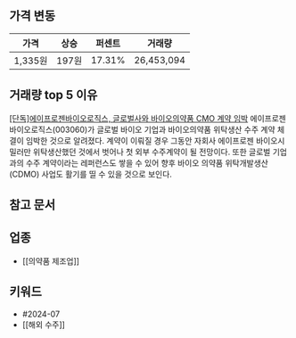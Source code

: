 ## 가격 변동
| 가격     | 상승   | 퍼센트    | 거래량        |
| ------ | ---- | ------ | ---------- |
| 1,335원 | 197원 | 17.31% | 26,453,094 |
## 거래량 top 5 이유
[[단독]에이프로젠바이오로직스, 글로벌사와 바이오의약품 CMO 계약 임박](https://n.news.naver.com/mnews/article/018/0005792139)
에이프로젠바이오로직스(003060)가 글로벌 바이오 기업과 바이오의약품 위탁생산 수주 계약 체결이 임박한 것으로 알려졌다. 계약이 이뤄질 경우 그동안 자회사 에이프로젠 바이오시밀러만 위탁생산했던 것에서 벗어나 첫 외부 수주계약이 될 전망이다. 또한 글로벌 기업과의 수주 계약이라는 레퍼런스도 쌓을 수 있어 향후 바이오 의약품 위탁개발생산(CDMO) 사업도 활기를 띨 수 있을 것으로 보인다.
## 참고 문서
## 업종
- [[의약품 제조업]]
## 키워드
- #2024-07 
- [[해외 수주]]